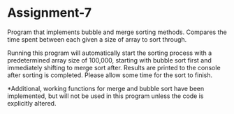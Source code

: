 # Assignment-7
Program that implements bubble and merge sorting methods. Compares the time spent between each given a size of array to sort through.

Running this program will automatically start the sorting process with a predetermined array size of 100,000, starting with bubble sort first and immediately shifting to merge sort after. Results are printed to the console after sorting is completed. Please allow some time for the sort to finish.

*Additional, working functions for merge and bubble sort have been implemented, but will not be used in this program unless the code is explicitly altered.
